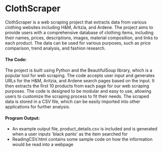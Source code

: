 # ClothScraper


ClothScraper is a web scraping project that extracts data from various clothing websites including H&M, Aritzia, and Ardene. 
The project aims to provide users with a comprehensive database of clothing items, including their names, prices, descriptions, images, material composition, and links to each product.
The data can be used for various purposes, such as price comparison, trend analysis, and fashion research. <br/>








#### The Code:
The project is built using Python and the BeautifulSoup library, which is a popular tool for web scraping. The code accepts user input and generates URLs for the H&M, Aritzia, and Ardene search pages based on the input. It then extracts the first 10 products from each page for our web scraping purposes.
The code is designed to be modular and easy to use, allowing users to customize the scraping process to fit their needs. The scraped data is stored in a CSV file,
which can be easily imported into other applications for further analysis. <br/>




#### Program Output:
- An example output file, product_details.csv is included and is generated when a user inputs 'black pants' as the item searched for
- ReadingCSV.html contains some sample code on how the information would be read into a webpage

